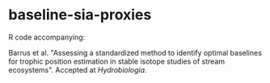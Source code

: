# baseline-sia-proxies

R code accompanying:

Barrus et al. "Assessing a standardized method to identify optimal baselines for trophic position estimation in stable isotope studies of stream ecosystems". Accepted at *Hydrobiologia*.
